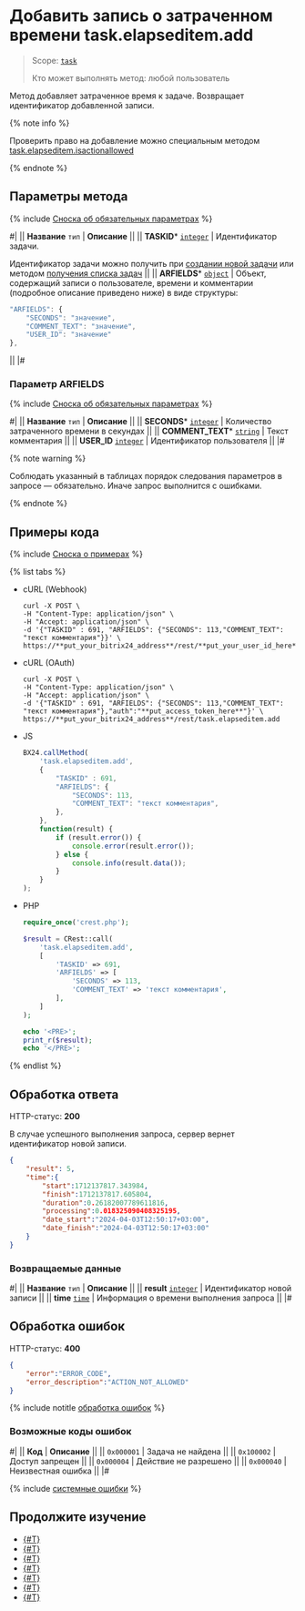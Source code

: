 # Добавить запись о затраченном времени task.elapseditem.add

> Scope: [`task`](../../scopes/permissions.md)
>
> Кто может выполнять метод: любой пользователь

Метод добавляет затраченное время к задаче. Возвращает идентификатор добавленной записи.

{% note info %}

Проверить право на добавление можно специальным методом [task.elapseditem.isactionallowed](./task-elapsed-item-is-action-allowed.md)

{% endnote %}

## Параметры метода

{% include [Сноска об обязательных параметрах](../../../_includes/required.md) %}

#|
|| **Название**
`тип` | **Описание** ||
|| **TASKID***
[`integer`](../../data-types.md) | Идентификатор задачи.

Идентификатор задачи можно получить при [создании новой задачи](../tasks-task-add.md) или методом [получения списка задач](../tasks-task-list.md) ||
|| **ARFIELDS***
[`object`](../../data-types.md) | Объект, содержащий записи о пользователе, времени и комментарии (подробное описание приведено ниже) в виде структуры: 

```js
"ARFIELDS": {
    "SECONDS": "значение", 
    "COMMENT_TEXT": "значение",
    "USER_ID": "значение"
},
```

||
|#

### Параметр ARFIELDS

{% include [Сноска об обязательных параметрах](../../../_includes/required.md) %}

#|
|| **Название**
`тип` | **Описание** ||
|| **SECONDS***
[`integer`](../../data-types.md) | Количество затраченного времени в секундах ||
|| **COMMENT_TEXT***
[`string`](../../data-types.md) | Текст комментария ||
|| **USER_ID**
[`integer`](../../data-types.md) | Идентификатор пользователя ||
|#

{% note warning %}

Соблюдать указанный в таблицах порядок следования параметров в запросе — обязательно. Иначе запрос выполнится с ошибками.

{% endnote %}

## Примеры кода

{% include [Сноска о примерах](../../../_includes/examples.md) %}

{% list tabs %}

- cURL (Webhook)

    ```http
    curl -X POST \
    -H "Content-Type: application/json" \
    -H "Accept: application/json" \
    -d '{"TASKID" : 691, "ARFIELDS": {"SECONDS": 113,"COMMENT_TEXT": "текст комментария"}}' \
    https://**put_your_bitrix24_address**/rest/**put_your_user_id_here**/**put_your_webbhook_here**/task.elapseditem.add
    ```

- cURL (OAuth)

    ```http
    curl -X POST \
    -H "Content-Type: application/json" \
    -H "Accept: application/json" \
    -d '{"TASKID" : 691, "ARFIELDS": {"SECONDS": 113,"COMMENT_TEXT": "текст комментария"},"auth":"**put_access_token_here**"}' \
    https://**put_your_bitrix24_address**/rest/task.elapseditem.add
    ```

- JS

    ```js
    BX24.callMethod(
        'task.elapseditem.add',
        {
            "TASKID" : 691,
            "ARFIELDS": {
                "SECONDS": 113, 
                "COMMENT_TEXT": "текст комментария",
            },
        },
        function(result) {
            if (result.error()) {
                console.error(result.error());
            } else {
                console.info(result.data());
            }
        }
    );
    ```

- PHP

    ```php
    require_once('crest.php');

    $result = CRest::call(
        'task.elapseditem.add',
        [
            'TASKID' => 691,
            'ARFIELDS' => [
                'SECONDS' => 113,
                'COMMENT_TEXT' => 'текст комментария',
            ],
        ]
    );

    echo '<PRE>';
    print_r($result);
    echo '</PRE>';
    ```

{% endlist %}

## Обработка ответа

HTTP-статус: **200**

В случае успешного выполнения запроса, сервер вернет идентификатор новой записи.

```json
{
    "result": 5,
    "time":{
        "start":1712137817.343984,
        "finish":1712137817.605804,
        "duration":0.26182007789611816,
        "processing":0.018325090408325195,
        "date_start":"2024-04-03T12:50:17+03:00",
        "date_finish":"2024-04-03T12:50:17+03:00"
    }
}
```

### Возвращаемые данные

#|
|| **Название**
`тип` | **Описание** ||
|| **result**
[`integer`](../../data-types.md) | Идентификатор новой записи ||
|| **time**
[`time`](../../data-types.md) | Информация о времени выполнения запроса ||
|#

## Обработка ошибок

HTTP-статус: **400**

```json
{
    "error":"ERROR_CODE",
    "error_description":"ACTION_NOT_ALLOWED"
}
```

{% include notitle [обработка ошибок](../../../_includes/error-info.md) %}

### Возможные коды ошибок

#|
|| **Код** | **Описание** ||
|| `0x000001` | Задача не найдена ||
|| `0x100002` | Доступ запрещен ||
|| `0x000004` | Действие не разрешено ||
|| `0x000040` | Неизвестная ошибка ||
|#

{% include [системные ошибки](../../../_includes/system-errors.md) %}

## Продолжите изучение 

- [{#T}](./index.md)
- [{#T}](./task-elapsed-item-update.md)
- [{#T}](./task-elapsed-item-get.md)
- [{#T}](./task-elapsed-item-get-list.md)
- [{#T}](./task-elapsed-item-delete.md)
- [{#T}](./task-elapsed-item-is-action-allowed.md)
- [{#T}](./task-elapsed-item-get-manifest.md)